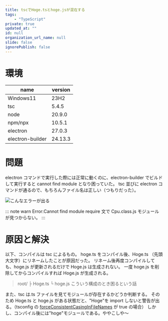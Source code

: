 ```yaml
---
title: tscでHoge.tsとhoge.jsが混在する
tags:
    - "TypeScript"
private: true
updated_at: ""
id: null
organization_url_name: null
slide: false
ignorePublish: false
---
```


# 環境

| name             | version |
| ---------------- | ------- |
| Windows11        | 23H2    |
| tsc              | 5.4.5   |
| node             | 20.9.0  |
| npm/npx          | 10.5.1  |
| electron         | 27.0.3  |
| electron-builder | 24.13.3 |

# 問題

electron コマンドで実行した際には正常に動くのに、electron-builder でビルドして実行すると cannot find module となり困っていた。
tsc 並びに electron コマンドが通るので、もちろんファイル名は正しい（つもりだった）。

![こんなエラーが出る](https://qiita-image-store.s3.ap-northeast-1.amazonaws.com/0/3797993/df558be8-64df-e795-d9d4-803da3283a11.png)

::: note warn
Error:Cannot find module
require 文で Cpu.class.js モジュールが見つからない。
:::

# 原因と解決

以下、コンパイルは tsc によるもの。
hoge.ts をコンパイル後、Hoge.ts （先頭大文字）にリネームしたことが原因だった。
リネーム後再度コンパイルしても、hoge.js が更新されるだけで Hoge.js は生成されない。
一度 hoge.js を削除してからコンパイルすれば Hoge.js が生成される。

> root/
> ├ Hoge.ts
> └ hoge.js
> こういう構成のとき困るという話

また、tsc は.ts ファイルを見てモジュールが存在するかどうか判断する。
そのため Hoge.ts と hoge.js がある状態だと、"Hoge"を import しないと警告が出る。（tsconfig の [forceConsistentCasingInFileNames](https://zenn.dev/chida/articles/bdbcd59c90e2e1#forceconsistentcasinginfilenames) が true の場合）
しかし、コンパイル後には"hoge"モジュールである。ややこしや～

